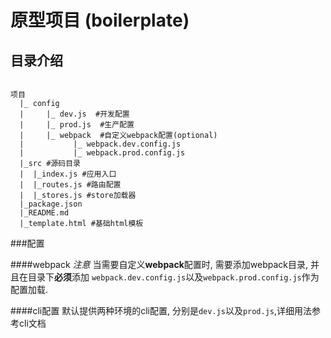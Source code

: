 # 原型项目 (boilerplate)


## 目录介绍

```

项目
  |_ config
  |     |_ dev.js  #开发配置
  |     |_ prod.js  #生产配置
  |     |_ webpack  #自定义webpack配置(optional)
  |           |_ webpack.dev.config.js
  |           |_ webpack.prod.config.js
  |_src #源码目录
  |  |_index.js #应用入口
  |  |_routes.js #路由配置
  |  |_stores.js #store加载器
  |_package.json
  |_README.md
  |_template.html #基础html模板

```

###配置

####webpack
*注意*
当需要自定义**webpack**配置时, 需要添加webpack目录, 并且在目录下**必须**添加 `webpack.dev.config.js`以及`webpack.prod.config.js`作为配置加载.

####cli配置
默认提供两种环境的cli配置, 分别是`dev.js`以及`prod.js`,详细用法参考cli文档





